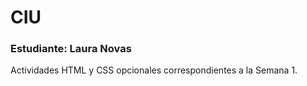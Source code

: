 # CIU
### Estudiante: Laura Novas 

Actividades HTML y CSS opcionales correspondientes a la Semana 1. 
